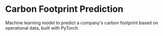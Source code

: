 # Carbon Footprint Prediction
Machine learning model to predict a company's carbon footprint based on operational data, built with PyTorch.
